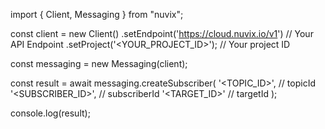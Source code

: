 import { Client, Messaging } from "nuvix";

const client = new Client()
.setEndpoint('https://cloud.nuvix.io/v1') // Your API Endpoint
.setProject('<YOUR_PROJECT_ID>'); // Your project ID

const messaging = new Messaging(client);

const result = await messaging.createSubscriber(
'<TOPIC_ID>', // topicId
'<SUBSCRIBER_ID>', // subscriberId
'<TARGET_ID>' // targetId
);

console.log(result);
